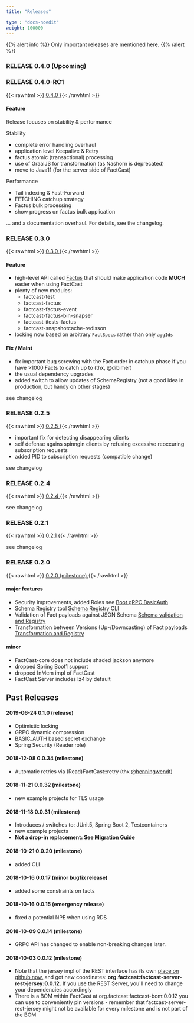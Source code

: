 ```yaml
---
title: "Releases"

type : "docs-noedit"
weight: 100000
---
```


{{% alert info %}} Only important releases are mentioned here.
{{% /alert %}}

### RELEASE 0.4.0 (Upcoming)
### RELEASE 0.4.0-RC1
{{< rawhtml >}}
<a
href="https://github.com/factcast/factcast/issues?q=is%3Aissue+milestone%3A0.4.0+">
0.4.0
</a>
{{< /rawhtml >}}

#### Feature

Release focuses on stability & performance

Stability
  * complete error handling overhaul
  * application level Keepalive & Retry
  * factus atomic (transactional) processing
  * use of GraalJS for transformation (as Nashorn is deprecated)
  * move to Java11 (for the server side of FactCast)

Performance
  * Tail indexing & Fast-Forward
  * FETCHING catchup strategy
  * Factus bulk processing
  * show progress on factus bulk application

... and a documentation overhaul. For details, see the changelog.

### RELEASE 0.3.0
{{< rawhtml >}}
<a
href="https://github.com/factcast/factcast/issues?q=is%3Aissue+milestone%3A0.3.0+">
0.3.0
</a>
{{< /rawhtml >}}

#### Feature

* high-level API called [Factus](/usage/factus) that should make application code **MUCH** easier when using FactCast
* plenty of new modules:
  * factcast-test
  * factcast-factus
  * factcast-factus-event
  * factcast-factus-bin-snapser
  * factcast-itests-factus
  * factcast-snapshotcache-redisson
* locking now based on arbitrary `FactSpecs` rather than only `aggIds`

#### Fix / Maint

* fix important bug screwing with the Fact order in catchup phase if you have >1000 Facts to catch up to (thx, @dibimer)
* the usual dependency upgrades
* added switch to allow updates of SchemaRegistry (not a good idea in production, but handy on other stages)


see changelog

### RELEASE 0.2.5
{{< rawhtml >}}
<a
href="https://github.com/factcast/factcast/issues?q=is%3Aissue+milestone%3A0.2.5+">
0.2.5
</a>
{{< /rawhtml >}}

* important fix for detecting disappearing clients
* self defense agains spinngin clients by refusing excessive reoccuring
  subscription requests
* added PID to subscription requests (compatible change)

see changelog

### RELEASE 0.2.4
{{< rawhtml >}}
<a
href="https://github.com/factcast/factcast/issues?q=is%3Aissue+milestone%3A0.2.4+">
0.2.4
</a>
{{< /rawhtml >}}

see changelog

### RELEASE 0.2.1
{{< rawhtml >}}
<a
href="https://github.com/factcast/factcast/issues?q=is%3Aissue+milestone%3A0.2.1+">
0.2.1
</a>
{{< /rawhtml >}}

see changelog

### RELEASE 0.2.0
{{< rawhtml >}}
<a href="https://github.com/factcast/factcast/issues?q=is%3Aissue+milestone%3A0.2.0+">
0.2.0 (milestone)
</a>
{{< /rawhtml >}}

#### major features

* Security improvements, added Roles see [Boot gRPC BasicAuth](/setup/grpc-config-basicauth)
* Schema Registry tool [Schema Registry CLI](/usage/lowlevel/cli/fc-schema-cli/)
* Validation of Fact payloads against JSON Schema [Schema validation and Registry](/concept/schema-registry/)
* Transformation between Versions (Up-/Downcasting) of Fact payloads [Transformation and Registry](/concept/transformation/)

#### minor

* FactCast-core does not include shaded jackson anymore
* dropped Spring Boot1 support
* dropped InMem impl of FactCast
* FactCast Server includes lz4 by default

## Past Releases

#### 2019-06-24 0.1.0 (release)
* Optimistic locking
* GRPC dynamic compression
* BASIC_AUTH based secret exchange
* Spring Security (Reader role)

#### 2018-12-08 0.0.34 (milestone)
* Automatic retries via (Read)FactCast::retry (thx <a
  href="https://github.com/henningwendt">@henningwendt</a>)

#### 2018-11-21 0.0.32 (milestone)
* new example projects for TLS usage

#### 2018-11-18 0.0.31 (milestone)
* Introduces / switches to: JUnit5, Spring Boot 2, Testcontainers
* new example projects
* **Not a drop-in replacement: See [Migration Guide](/about/migration)**

#### 2018-10-21 0.0.20 (milestone)
* added CLI

#### 2018-10-16 0.0.17 (minor bugfix release)
* added some constraints on facts

#### 2018-10-16 0.0.15 (emergency release)
* fixed a potential NPE when using RDS

#### 2018-10-09 0.0.14 (milestone)
* GRPC API has changed to enable non-breaking changes later.

#### 2018-10-03 0.0.12 (milestone)
* Note that the jersey impl of the REST interface has its own <a href="https://github.com/Mercateo/factcast-rest-jersey">place on github now.</a> and got new coordinates: **org.factcast:factcast-server-rest-jersey:0.0.12.** If you use the REST Server, you'll need to change your dependencies accordingly
* There is a BOM within FactCast at org.factcast:factcast-bom:0.0.12 you can use to conveniently pin versions - remember that factcast-server-rest-jersey might not be available for every milestone and is not part of the BOM
